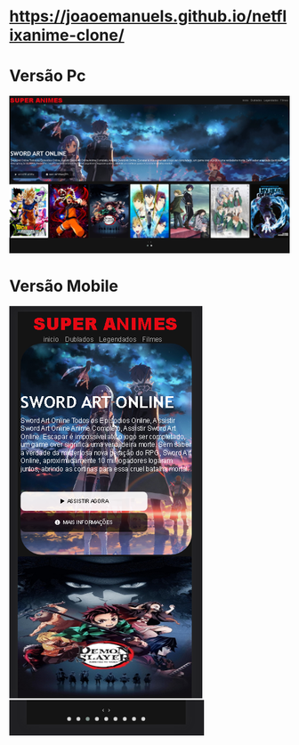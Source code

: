 # https://joaoemanuels.github.io/netflixanime-clone/
<h1>Versão Pc</h1>
<img src="md/PC.png">
<h1>Versão Mobile</h1>

<img src="md/Mobile1.png">
<img src="md/Mobile2.png" style="width:350px;">
